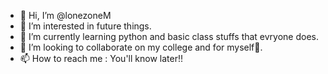 - 👋 Hi, I’m @lonezoneM
- 👀 I’m interested in future things.
- 🌱 I’m currently learning python and basic class stuffs that evryone does.
- 💞️ I’m looking to collaborate on my college and for myself🙂.
- 📫 How to reach me : You'll know later!!

<!---
lonezoneM/lonezoneM is a ✨ special ✨ repository because its `README.md` (this file) appears on your GitHub profile.
You can click the Preview link to take a look at your changes.
--->
